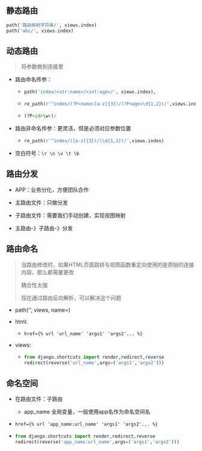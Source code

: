 ## 静态路由

```python
path('路由映射字符串/', views.index)
path('abc/', views.index)
```

## 动态路由

> 将参数做到连接里

* 路由命名传参：

  * ```python
    path('index/<str:name>/<int:age>/', views.index),
    ```

  * ```python
    re_path(r'^index/(?P<name>[a-z]{3})/(?P<age>\d{1,2})/',views.index ),
    ```

  * ```python
    (?P<id>\w+)/
    ```

* 路由非命名传参：更灵活，但是必须对应参数位置

  * ```python
    re_path(r'^index/([a-z]{3})/(\d{1,2})/',views.index)
    ```

* 空白符号：`\r \n \v \t \b`

## 路由分发

* APP：业务分化，方便团队合作

* 主路由文件：只做分发
* 子路由文件：需要我们手动创建，实现视图映射
* 主路由-》子路由-》分发

## 路由命名

> 当路由修改时，如果HTML页面跳转与视图函数重定向使用的是原始的连接内容，那么都需要更改
>
> 耦合性太强
>
> 现在通过路由反向解析，可以解决这个问题

* path('', views, name=)

* html:

  * ```html
    href={% url 'url_name' 'args1' 'args2'... %}
    ```

* views:

  * ```python
    from django.shortcuts import render,redirect,reverse
    redirect(reverse('url_name',args=('args1','args2')))
    ```

## 命名空间

* 在路由文件：子路由

  * app_name 全局变量，一般使用app名作为命名空间名

* ```html
  href={% url 'app_name:url_name' 'args1' 'args2'... %}
  ```

* ```python
  from django.shortcuts import render,redirect,reverse
  redirect(reverse('app_name:url_name',args=('args1','args2')))
  ```
